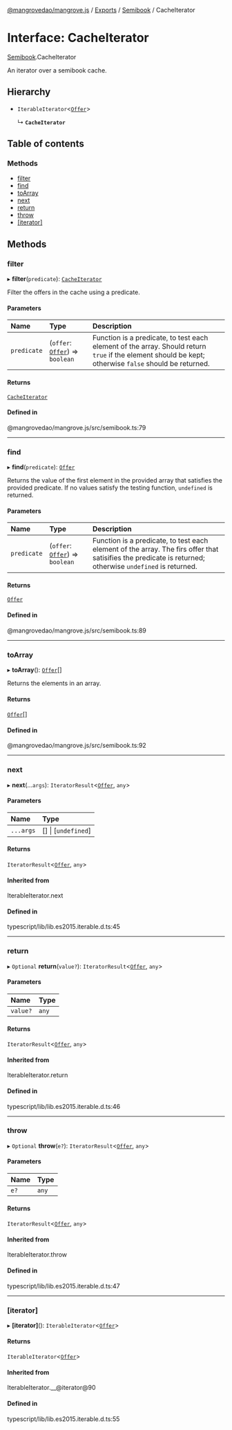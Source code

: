 [@mangrovedao/mangrove.js](../README.md) / [Exports](../modules.md) / [Semibook](../modules/Semibook-1.md) / CacheIterator

# Interface: CacheIterator

[Semibook](../modules/Semibook-1.md).CacheIterator

An iterator over a semibook cache.

## Hierarchy

- `IterableIterator`<[`Offer`](../modules/Market-1.md#offer)\>

  ↳ **`CacheIterator`**

## Table of contents

### Methods

- [filter](Semibook-1.CacheIterator.md#filter)
- [find](Semibook-1.CacheIterator.md#find)
- [toArray](Semibook-1.CacheIterator.md#toarray)
- [next](Semibook-1.CacheIterator.md#next)
- [return](Semibook-1.CacheIterator.md#return)
- [throw](Semibook-1.CacheIterator.md#throw)
- [[iterator]](Semibook-1.CacheIterator.md#[iterator])

## Methods

### <a id="filter" name="filter"></a> filter

▸ **filter**(`predicate`): [`CacheIterator`](Semibook-1.CacheIterator.md)

Filter the offers in the cache using a predicate.

#### Parameters

| Name | Type | Description |
| :------ | :------ | :------ |
| `predicate` | (`offer`: [`Offer`](../modules/Market-1.md#offer)) => `boolean` | Function is a predicate, to test each element of the array.   Should return `true` if the element should be kept; otherwise `false` should be returned. |

#### Returns

[`CacheIterator`](Semibook-1.CacheIterator.md)

#### Defined in

@mangrovedao/mangrove.js/src/semibook.ts:79

___

### <a id="find" name="find"></a> find

▸ **find**(`predicate`): [`Offer`](../modules/Market-1.md#offer)

Returns the value of the first element in the provided array that
satisfies the provided predicate. If no values satisfy the testing function,
`undefined` is returned.

#### Parameters

| Name | Type | Description |
| :------ | :------ | :------ |
| `predicate` | (`offer`: [`Offer`](../modules/Market-1.md#offer)) => `boolean` | Function is a predicate, to test each element of the array.  The firs offer that satisifies the predicate is returned;  otherwise `undefined` is returned. |

#### Returns

[`Offer`](../modules/Market-1.md#offer)

#### Defined in

@mangrovedao/mangrove.js/src/semibook.ts:89

___

### <a id="toarray" name="toarray"></a> toArray

▸ **toArray**(): [`Offer`](../modules/Market-1.md#offer)[]

Returns the elements in an array.

#### Returns

[`Offer`](../modules/Market-1.md#offer)[]

#### Defined in

@mangrovedao/mangrove.js/src/semibook.ts:92

___

### <a id="next" name="next"></a> next

▸ **next**(...`args`): `IteratorResult`<[`Offer`](../modules/Market-1.md#offer), `any`\>

#### Parameters

| Name | Type |
| :------ | :------ |
| `...args` | [] \| [`undefined`] |

#### Returns

`IteratorResult`<[`Offer`](../modules/Market-1.md#offer), `any`\>

#### Inherited from

IterableIterator.next

#### Defined in

typescript/lib/lib.es2015.iterable.d.ts:45

___

### <a id="return" name="return"></a> return

▸ `Optional` **return**(`value?`): `IteratorResult`<[`Offer`](../modules/Market-1.md#offer), `any`\>

#### Parameters

| Name | Type |
| :------ | :------ |
| `value?` | `any` |

#### Returns

`IteratorResult`<[`Offer`](../modules/Market-1.md#offer), `any`\>

#### Inherited from

IterableIterator.return

#### Defined in

typescript/lib/lib.es2015.iterable.d.ts:46

___

### <a id="throw" name="throw"></a> throw

▸ `Optional` **throw**(`e?`): `IteratorResult`<[`Offer`](../modules/Market-1.md#offer), `any`\>

#### Parameters

| Name | Type |
| :------ | :------ |
| `e?` | `any` |

#### Returns

`IteratorResult`<[`Offer`](../modules/Market-1.md#offer), `any`\>

#### Inherited from

IterableIterator.throw

#### Defined in

typescript/lib/lib.es2015.iterable.d.ts:47

___

### <a id="[iterator]" name="[iterator]"></a> [iterator]

▸ **[iterator]**(): `IterableIterator`<[`Offer`](../modules/Market-1.md#offer)\>

#### Returns

`IterableIterator`<[`Offer`](../modules/Market-1.md#offer)\>

#### Inherited from

IterableIterator.\_\_@iterator@90

#### Defined in

typescript/lib/lib.es2015.iterable.d.ts:55
